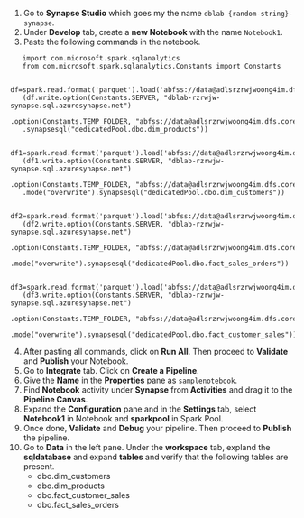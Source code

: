 1. Go to **Synapse Studio** which goes my the name ``dblab-{random-string}-synapse``.
2. Under **Develop** tab, create a **new Notebook** with the name ``Notebook1``.
3. Paste the following commands in the notebook.

```text
   import com.microsoft.spark.sqlanalytics
   from com.microsoft.spark.sqlanalytics.Constants import Constants

   df=spark.read.format('parquet').load('abfss://data@adlsrzrwjwoong4im.dfs.core.windows.net/retailorg/tables/dim_products/')
   (df.write.option(Constants.SERVER, "dblab-rzrwjw-synapse.sql.azuresynapse.net")
   .option(Constants.TEMP_FOLDER, "abfss://data@adlsrzrwjwoong4im.dfs.core.windows.net/staging").mode("overwrite")
   .synapsesql("dedicatedPool.dbo.dim_products"))
```

```text
   df1=spark.read.format('parquet').load('abfss://data@adlsrzrwjwoong4im.dfs.core.windows.net/retailorg/tables/dim_customers/')
   (df1.write.option(Constants.SERVER, "dblab-rzrwjw-synapse.sql.azuresynapse.net")
   .option(Constants.TEMP_FOLDER, "abfss://data@adlsrzrwjwoong4im.dfs.core.windows.net/staging")
   .mode("overwrite").synapsesql("dedicatedPool.dbo.dim_customers"))
```

```text
   df2=spark.read.format('parquet').load('abfss://data@adlsrzrwjwoong4im.dfs.core.windows.net/retailorg/tables/fact_sales_orders/')
   (df2.write.option(Constants.SERVER, "dblab-rzrwjw-synapse.sql.azuresynapse.net")
   .option(Constants.TEMP_FOLDER, "abfss://data@adlsrzrwjwoong4im.dfs.core.windows.net/staging")
   .mode("overwrite").synapsesql("dedicatedPool.dbo.fact_sales_orders"))
```

```text
   df3=spark.read.format('parquet').load('abfss://data@adlsrzrwjwoong4im.dfs.core.windows.net/retailorg/tables/fact_customer_sales/')
   (df3.write.option(Constants.SERVER, "dblab-rzrwjw-synapse.sql.azuresynapse.net")
   .option(Constants.TEMP_FOLDER, "abfss://data@adlsrzrwjwoong4im.dfs.core.windows.net/staging")
   .mode("overwrite").synapsesql("dedicatedPool.dbo.fact_customer_sales"))
```

4. After pasting all commands, click on **Run All**. Then proceed to **Validate** and **Publish** your Notebook.
5. Go to **Integrate** tab. Click on **Create a Pipeline**.
6. Give the **Name** in the **Properties** pane as ``samplenotebook``.
7. Find **Notebook** activity under **Synapse** from **Activities** and drag it to the **Pipeline Canvas**.
8. Expand the **Configuration** pane and in the **Settings** tab, select **Notebook1** in Notebook and **sparkpool** in Spark Pool.
9. Once done, **Validate** and **Debug** your pipeline. Then proceed to **Publish** the pipeline.
10. Go to **Data** in the left pane. Under the **workspace** tab, expland the **sqldatabase** and expand **tables** and verify that the following tables are present.
    * dbo.dim_customers
    * dbo.dim_products
    * dbo.fact_customer_sales
    * dbo.fact_sales_orders
